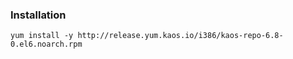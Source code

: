 ### Installation

```
yum install -y http://release.yum.kaos.io/i386/kaos-repo-6.8-0.el6.noarch.rpm
```
